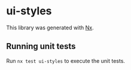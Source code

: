 # ui-styles

This library was generated with [Nx](https://nx.dev).


## Running unit tests

Run `nx test ui-styles` to execute the unit tests.

